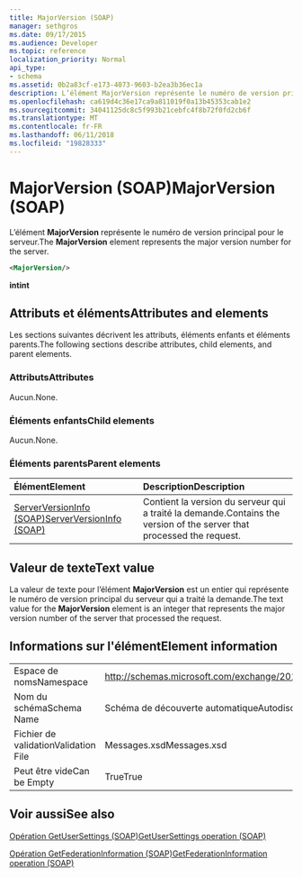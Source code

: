 ```yaml
---
title: MajorVersion (SOAP)
manager: sethgros
ms.date: 09/17/2015
ms.audience: Developer
ms.topic: reference
localization_priority: Normal
api_type:
- schema
ms.assetid: 0b2a83cf-e173-4073-9603-b2ea3b36ec1a
description: L’élément MajorVersion représente le numéro de version principal pour le serveur.
ms.openlocfilehash: ca619d4c36e17ca9a811019f0a13b45353cab1e2
ms.sourcegitcommit: 34041125dc8c5f993b21cebfc4f8b72f0fd2cb6f
ms.translationtype: MT
ms.contentlocale: fr-FR
ms.lasthandoff: 06/11/2018
ms.locfileid: "19828333"
---
```

# <a name="majorversion-soap"></a><span data-ttu-id="4aa75-103">MajorVersion (SOAP)</span><span class="sxs-lookup"><span data-stu-id="4aa75-103">MajorVersion (SOAP)</span></span>

<span data-ttu-id="4aa75-104">L’élément **MajorVersion** représente le numéro de version principal pour le serveur.</span><span class="sxs-lookup"><span data-stu-id="4aa75-104">The **MajorVersion** element represents the major version number for the server.</span></span> 
  
```XML
<MajorVersion/>
```

 <span data-ttu-id="4aa75-105">**int**</span><span class="sxs-lookup"><span data-stu-id="4aa75-105">**int**</span></span>
## <a name="attributes-and-elements"></a><span data-ttu-id="4aa75-106">Attributs et éléments</span><span class="sxs-lookup"><span data-stu-id="4aa75-106">Attributes and elements</span></span>

<span data-ttu-id="4aa75-107">Les sections suivantes décrivent les attributs, éléments enfants et éléments parents.</span><span class="sxs-lookup"><span data-stu-id="4aa75-107">The following sections describe attributes, child elements, and parent elements.</span></span>
  
### <a name="attributes"></a><span data-ttu-id="4aa75-108">Attributs</span><span class="sxs-lookup"><span data-stu-id="4aa75-108">Attributes</span></span>

<span data-ttu-id="4aa75-109">Aucun.</span><span class="sxs-lookup"><span data-stu-id="4aa75-109">None.</span></span>
  
### <a name="child-elements"></a><span data-ttu-id="4aa75-110">Éléments enfants</span><span class="sxs-lookup"><span data-stu-id="4aa75-110">Child elements</span></span>

<span data-ttu-id="4aa75-111">Aucun.</span><span class="sxs-lookup"><span data-stu-id="4aa75-111">None.</span></span>
  
### <a name="parent-elements"></a><span data-ttu-id="4aa75-112">Éléments parents</span><span class="sxs-lookup"><span data-stu-id="4aa75-112">Parent elements</span></span>

|<span data-ttu-id="4aa75-113">**Élément**</span><span class="sxs-lookup"><span data-stu-id="4aa75-113">**Element**</span></span>|<span data-ttu-id="4aa75-114">**Description**</span><span class="sxs-lookup"><span data-stu-id="4aa75-114">**Description**</span></span>|
|:-----|:-----|
|[<span data-ttu-id="4aa75-115">ServerVersionInfo (SOAP)</span><span class="sxs-lookup"><span data-stu-id="4aa75-115">ServerVersionInfo (SOAP)</span></span>](serverversioninfo-soap.md) <br/> |<span data-ttu-id="4aa75-116">Contient la version du serveur qui a traité la demande.</span><span class="sxs-lookup"><span data-stu-id="4aa75-116">Contains the version of the server that processed the request.</span></span>  <br/> |
   
## <a name="text-value"></a><span data-ttu-id="4aa75-117">Valeur de texte</span><span class="sxs-lookup"><span data-stu-id="4aa75-117">Text value</span></span>

<span data-ttu-id="4aa75-118">La valeur de texte pour l’élément **MajorVersion** est un entier qui représente le numéro de version principal du serveur qui a traité la demande.</span><span class="sxs-lookup"><span data-stu-id="4aa75-118">The text value for the **MajorVersion** element is an integer that represents the major version number of the server that processed the request.</span></span> 
  
## <a name="element-information"></a><span data-ttu-id="4aa75-119">Informations sur l'élément</span><span class="sxs-lookup"><span data-stu-id="4aa75-119">Element information</span></span>

|||
|:-----|:-----|
|<span data-ttu-id="4aa75-120">Espace de noms</span><span class="sxs-lookup"><span data-stu-id="4aa75-120">Namespace</span></span>  <br/> |http://schemas.microsoft.com/exchange/2010/Autodiscover  <br/> |
|<span data-ttu-id="4aa75-121">Nom du schéma</span><span class="sxs-lookup"><span data-stu-id="4aa75-121">Schema Name</span></span>  <br/> |<span data-ttu-id="4aa75-122">Schéma de découverte automatique</span><span class="sxs-lookup"><span data-stu-id="4aa75-122">Autodiscover schema</span></span>  <br/> |
|<span data-ttu-id="4aa75-123">Fichier de validation</span><span class="sxs-lookup"><span data-stu-id="4aa75-123">Validation File</span></span>  <br/> |<span data-ttu-id="4aa75-124">Messages.xsd</span><span class="sxs-lookup"><span data-stu-id="4aa75-124">Messages.xsd</span></span>  <br/> |
|<span data-ttu-id="4aa75-125">Peut être vide</span><span class="sxs-lookup"><span data-stu-id="4aa75-125">Can be Empty</span></span>  <br/> |<span data-ttu-id="4aa75-126">True</span><span class="sxs-lookup"><span data-stu-id="4aa75-126">True</span></span>  <br/> |
   
## <a name="see-also"></a><span data-ttu-id="4aa75-127">Voir aussi</span><span class="sxs-lookup"><span data-stu-id="4aa75-127">See also</span></span>



[<span data-ttu-id="4aa75-128">Opération GetUserSettings (SOAP)</span><span class="sxs-lookup"><span data-stu-id="4aa75-128">GetUserSettings operation (SOAP)</span></span>](getusersettings-operation-soap.md)
  
[<span data-ttu-id="4aa75-129">Opération GetFederationInformation (SOAP)</span><span class="sxs-lookup"><span data-stu-id="4aa75-129">GetFederationInformation operation (SOAP)</span></span>](getfederationinformation-operation-soap.md)

